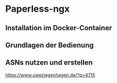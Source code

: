 # Paperless-ngx

## Installation im Docker-Container



## Grundlagen der Bedienung



## ASNs nutzen und erstellen

https://www.uweziegenhagen.de/?p=4715

